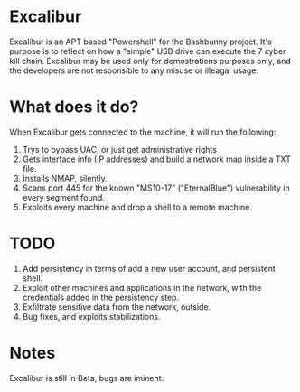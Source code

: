 # Excalibur
Excalibur is an APT based "Powershell" for the Bashbunny project.
It's purpose is to reflect on how a "simple" USB drive can execute the 7 cyber kill chain.
Excalibur may be used only for demostrations purposes only, and the developers are not responsible to any misuse or illeagal usage.


# What does it do?
When Excalibur gets connected to the machine, it will run the following:

1. Trys to bypass UAC, or just get administrative rights
2. Gets interface info (IP addresses) and build a network map inside a TXT file.
3. Installs NMAP, silently.
4. Scans port 445 for the known "MS10-17" ("EternalBlue") vulnerability in every segment found.
5. Exploits every machine and drop a shell to a remote machine.


# TODO
1. Add persistency in terms of add a new user account, and persistent shell.
2. Exploit other machines and applications in the network, with the credentials added in the persistency step.
3. Exfiltrate sensitive data from the network, outside.
4. Bug fixes, and exploits stabilizations.


# Notes
Excalibur is still in Beta, bugs are iminent.
